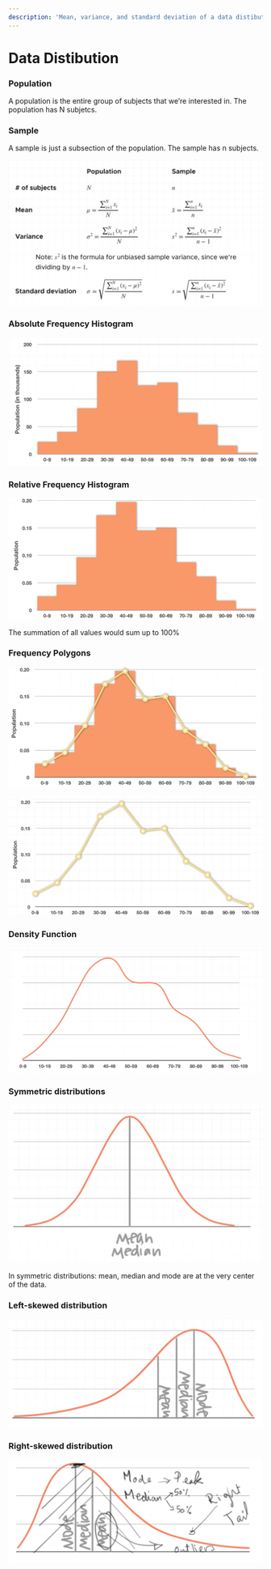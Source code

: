 ```yaml
---
description: 'Mean, variance, and standard deviation of a data distibution'
---
```


# Data Distibution

### Population

A population is the entire group of subjects that we’re interested in. The population has N subjetcs.

### Sample

A sample is just a subsection of the population. The sample has n subjects.

![Mean, Variance, and Standard Deviation Formulas](../.gitbook/assets/1%20%2826%29.jpg)

### Absolute Frequency Histogram

![Distibution is depicted using finite number of bins](../.gitbook/assets/1%20%2825%29.jpg)

### Relative Frequency Histogram

![The relative \(to the grand total\) distribution is depcted with finite number of bins](../.gitbook/assets/2%20%284%29.jpg)

The summation of all values would sum up to 100%

### Frequency Polygons

![](../.gitbook/assets/3%20%281%29.jpg)

![Frequency polygon with finite number of bins](../.gitbook/assets/4.jpg)

### Density Function

![Density curve with infinite number of bins. Total area under the curve is 1.](../.gitbook/assets/5.jpg)

### Symmetric distributions

![](../.gitbook/assets/1%20%2823%29.jpg)

In symmetric distributions: mean, median and mode are at the very center of the data.

### Left-skewed distribution 

![](../.gitbook/assets/1%20%2824%29.jpg)

### Right-skewed distribution

![](../.gitbook/assets/2%20%283%29.jpg)

